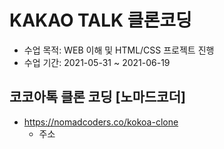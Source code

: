 # KAKAO TALK 클론코딩
+ 수업 목적: WEB 이해 및 HTML/CSS 프로젝트 진행
+ 수업 기간: 2021-05-31 ~ 2021-06-19

## 코코아톡 클론 코딩 [노마드코더]
+ https://nomadcoders.co/kokoa-clone
  + 주소
